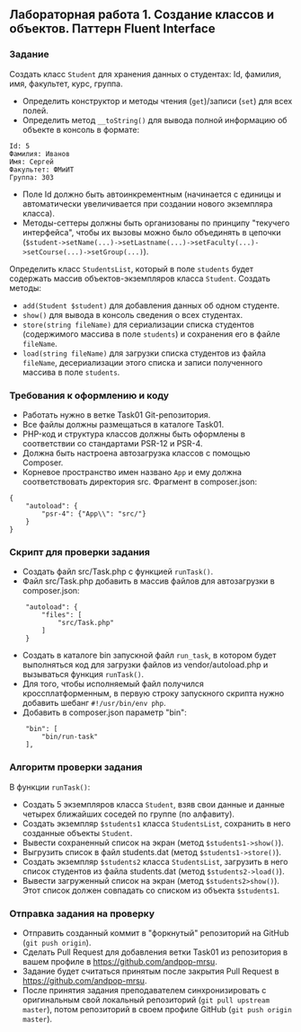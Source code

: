 ##                             Лабораторная работа 1. Создание классов и объектов. Паттерн Fluent Interface
### Задание
Создать класс `Student` для хранения данных о студентах: Id, фамилия, имя, факультет, курс, группа.
* Определить конструктор и методы чтения (`get`)/записи (`set`) для всех полей.
* Определить метод `__toString()` для вывода полной информацию об объекте в консоль в формате:
```
Id: 5
Фамилия: Иванов
Имя: Сергей
Факультет: ФМиИТ
Группа: 303
```
* Поле Id должно быть автоинкрементным (начинается с единицы и автоматически увеличивается при создании нового экземпляра класса).
* Методы-сеттеры должны быть организованы по принципу "текучего интерфейса", чтобы их вызовы можно было объединять в цепочки (`$student->setName(...)->setLastname(...)->setFaculty(...)->setCourse(...)->setGroup(...)`).

Определить класс `StudentsList`, который в поле `students` будет содержать массив объектов-экземпляров класса `Student`. Создать методы:
* `add(Student $student)` для добавления данных об одном студенте.
* `show()` для вывода в консоль сведения о всех студентах.
* `store(string fileName)` для сериализации списка студентов (содержимого массива в поле `students`) и сохранения его в файле `fileName`.
* `load(string fileName)` для загрузки списка студентов из файла `fileName`, десериализации этого списка и записи полученного массива в поле `students`.

### Требования к оформлению и коду
* Работать нужно в ветке Task01 Git-репозитория.
* Все файлы должны размещаться в каталоге Task01.
* PHP-код и структура классов должны быть оформлены в соответствии со стандартами PSR-12 и PSR-4. 
* Должна быть настроена автозагрузка классов с помощью Composer.
* Корневое пространство имен названо `App` и ему должна соответствовать директория src. Фрагмент в composer.json:
```
{
    "autoload": {
        "psr-4": {"App\\": "src/"}
    }
}
```
### Скрипт для проверки задания
* Создать файл src/Task.php с функцией `runTask()`.
* Файл src/Task.php добавить в массив файлов для автозагрузки в composer.json:
```
    "autoload": {
        "files": [
            "src/Task.php"
        ]
    }
```
* Создать в каталоге bin запускной файл `run_task`, в котором будет выполняться код для загрузки файлов из vendor/autoload.php и вызываться функция `runTask()`.
* Для того, чтобы исполняемый файл получился кроссплатформенным, в первую строку запускного скрипта нужно добавить шебанг `#!/usr/bin/env php`.
* Добавить в composer.json параметр "bin":
```
    "bin": [
        "bin/run-task"
    ],
```

### Алгоритм проверки задания
В функции `runTask()`:
* Создать 5 экземпляров класса `Student`, взяв свои данные и данные четырех ближайших соседей по группе (по алфавиту).
* Создать экземпляр `$students1` класса `StudentsList`, сохранить в него созданные объекты `Student`.
* Вывести сохраненный список на экран (метод `$students1->show()`).
* Выгрузить список в файл students.dat (метод `$students1->store()`).
* Создать экземпляр `$students2` класса `StudentsList`, загрузить в него список студентов из файла students.dat (метод `$students2->load()`).
* Вывести загруженный список на экран (метод `$students2>show()`). Этот список должен совпадать со списком из объекта `$students1`.

### Отправка задания на проверку
* Отправить созданный коммит в "форкнутый" репозиторий на GitHub (`git push origin`).
* Сделать Pull Request для добавления ветки Task01 из репозитория в вашем профиле в https://github.com/andpop-mrsu.
* Задание будет считаться принятым после закрытия Pull Request в https://github.com/andpop-mrsu.
* После принятия задания преподавателем синхронизировать с оригинальным свой локальный репозиторий (`git pull upstream master`), потом репозиторий в своем профиле GitHub (`git push origin master`).

